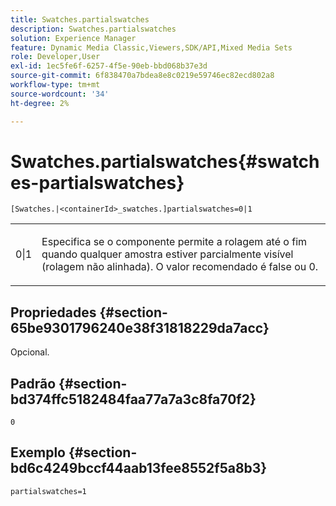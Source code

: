 ```yaml
---
title: Swatches.partialswatches
description: Swatches.partialswatches
solution: Experience Manager
feature: Dynamic Media Classic,Viewers,SDK/API,Mixed Media Sets
role: Developer,User
exl-id: 1ec5fe6f-6257-4f5e-90eb-bbd068b37e3d
source-git-commit: 6f838470a7bdea8e8c0219e59746ec82ecd802a8
workflow-type: tm+mt
source-wordcount: '34'
ht-degree: 2%

---
```


# Swatches.partialswatches{#swatches-partialswatches}

`[Swatches.|<containerId>_swatches.]partialswatches=0|1`

<table id="table_4B8CEC134277403A840A050BD8C8CE2B"> 
 <tbody> 
  <tr> 
   <td> <p> <span class="codeph"> 0|1</span> </p> </td> 
   <td> <p> Especifica se o componente permite a rolagem até o fim quando qualquer amostra estiver parcialmente visível (rolagem não alinhada). O valor recomendado é <span class="codeph"> false</span> ou <span class="codeph"> 0</span>. </p> </td> 
  </tr> 
 </tbody> 
</table>

## Propriedades {#section-65be9301796240e38f31818229da7acc}

Opcional.

## Padrão {#section-bd374ffc5182484faa77a7a3c8fa70f2}

`0`

## Exemplo {#section-bd6c4249bccf44aab13fee8552f5a8b3}

`partialswatches=1`
